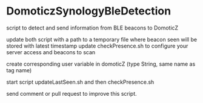 # DomoticzSynologyBleDetection
script to detect and send information from BLE beacons to DomoticZ

update both script with a path to a temporary file where beacon seen will be stored with latest timestamp
update checkPresence.sh to configure your server access and beacons to scan

create corresponding user variable in domoticZ (type String, same name as tag name)

start script updateLastSeen.sh and then checkPresence.sh



send comment or pull request to improve this script.
